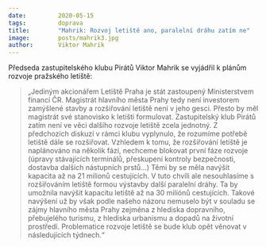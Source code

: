 ```yaml
---
date:         2020-05-15
tags:         doprava
title:        "Mahrik: Rozvoj letiště ano, paralelní dráhu zatím ne"
image: 	      posts/mahrik3.jpg
author:       Viktor Mahrik
---
```


Předseda zastupitelského klubu Pirátů Viktor Mahrik se vyjádřil k plánům rozvoje pražského letiště:

> „Jediným akcionářem Letiště Praha je stát zastoupený Ministerstvem financí ČR. Magistrát hlavního města Prahy tedy není investorem zamýšlené stavby a rozšiřování letiště není v jeho gesci. Přesto by měl magistrát své stanovisko k letišti formulovat. Zastupitelský klub Pirátů zatím není ve věci dalšího rozvoje letiště zcela jednotný. Z předchozích diskuzí v rámci klubu vyplynulo, že rozumíme potřebě letiště dále se rozšiřovat. Vzhledem k tomu, že rozšiřování letiště je naplánováno na několik fází, nechceme blokovat první fáze rozvoje (úpravy stávajících terminálů, přeskupení kontroly bezpečnosti, dostavba dalších nástupních prstů...) Těmi by se měla navýšit kapacita až na 21 milionů cestujících. V tuto chvíli ale nesouhlasíme s rozšiřováním letiště formou výstavby další paralelní dráhy. Ta by umožnila navýšit kapacitu letiště až na 30 miliónů cestujících. Takové navýšení už by však podle našeho názoru nemuselo být v souladu se zájmy hlavního města Prahy zejména z hlediska dopravního, přebujelého turismu, z hlediska urbanismu a dopadů na životní prostředí. Problematice rozvoje letiště se bude klub opět věnovat v následujících týdnech.“

